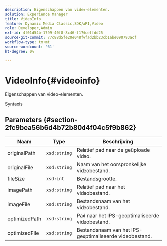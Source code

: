 ```yaml
---
description: Eigenschappen van video-elementen.
solution: Experience Manager
title: VideoInfo
feature: Dynamic Media Classic,SDK/API,Video
role: Developer,Admin
exl-id: 4f01d54b-1799-40f8-8c46-f170ceffdd25
source-git-commit: 77c88d5fe20e048f6fad2bb23cb1abe090793acf
workflow-type: tm+mt
source-wordcount: '61'
ht-degree: 0%

---
```


# VideoInfo{#videoinfo}

Eigenschappen van video-elementen.

Syntaxis

## Parameters {#section-2fc9bea56b6d4b72b80d4f04c5f9b862}

| Naam | Type | Beschrijving |
|---|---|---|
| originalPath | `xsd:string` | Relatief pad naar de geüploade video. |
| originalFile | `xsd:string` | Naam van het oorspronkelijke videobestand. |
| fileSize | `xsd:int` | Bestandsgrootte. |
| imagePath | `xsd:string` | Relatief pad naar het videobestand. |
| imageFile | `xsd:string` | Bestandsnaam van het videobestand. |
| optimizedPath | `xsd:string` | Pad naar het IPS-geoptimaliseerde videobestand. |
| optimizedFile | `xsd:string` | Bestandsnaam van het IPS-geoptimaliseerde videobestand. |

